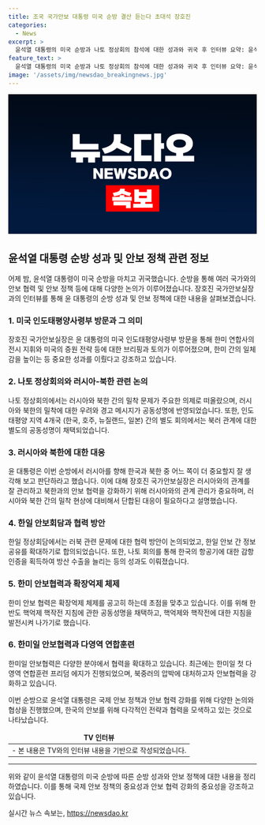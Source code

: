 ```yaml
---
title: 조국 국가안보 대통령 미국 순방 결산 듣는다 초대석 장호진
categories:
  - News
excerpt: >
  윤석열 대통령의 미국 순방과 나토 정상회의 참석에 대한 성과와 귀국 후 인터뷰 요약: 윤석열 대통령의 미국 순방과 나토 정상회의 참석에 대한 성과 및 관련된 안보실장과의 인터뷰를 통해, 미국의 인도태평양사령부 방문, 나토 회의 내용, 러시아와 북한 간의 밀착 문제 대비, 러시아와의 관계 전망 등에 관해 다뤘으며, 한일 정상회담, 우크라이나 무기 지원의 재검토, 한미 일본 등의 안보 협력, 미 국내 정세에 대한 전망과 대비책 등을 다루었다. 또한, 확장억제 체제, 한반도 핵억제 핵작전 지침, 한미일 안보협력에 대한 발언 등을 포함하고 있다.
feature_text: >
  윤석열 대통령의 미국 순방과 나토 정상회의 참석에 대한 성과와 귀국 후 인터뷰 요약: 윤석열 대통령의 미국 순방과 나토 정상회의 참석에 대한 성과 및 관련된 안보실장과의 인터뷰를 통해, 미국의 인도태평양사령부 방문, 나토 회의 내용, 러시아와 북한 간의 밀착 문제 대비, 러시아와의 관계 전망 등에 관해 다뤘으며, 한일 정상회담, 우크라이나 무기 지원의 재검토, 한미 일본 등의 안보 협력, 미 국내 정세에 대한 전망과 대비책 등을 다루었다. 또한, 확장억제 체제, 한반도 핵억제 핵작전 지침, 한미일 안보협력에 대한 발언 등을 포함하고 있다.
image: '/assets/img/newsdao_breakingnews.jpg'
---
```


<p><img src="/assets/img/newsdao_breakingnews.jpg" alt="implanttips 속보" /></p>

<h2 data-ke-size="size26">윤석열 대통령 순방 성과 및 안보 정책 관련 정보</h2>

<p data-ke-size="size16">어제 밤, 윤석열 대통령이 미국 순방을 마치고 귀국했습니다. 순방을 통해 여러 국가와의 안보 협력 및 안보 정책 등에 대해 다양한 논의가 이루어졌습니다. 장호진 국가안보실장과의 인터뷰를 통해 윤 대통령의 순방 성과 및 안보 정책에 대한 내용을 살펴보겠습니다.</p>

<h3 data-ke-size="size24">1. 미국 인도태평양사령부 방문과 그 의미</h3>

<p data-ke-size="size16">장호진 국가안보실장은 윤 대통령의 미국 인도태평양사령부 방문을 통해 한미 연합사의 전시 지휘와 미국의 증원 전략 등에 대한 브리핑과 토의가 이루어졌으며, 한미 간의 일체감을 높이는 등 중요한 성과를 이뤘다고 강조하고 있습니다.</p>

<h3 data-ke-size="size24">2. 나토 정상회의와 러시아-북한 관련 논의</h3>

<p data-ke-size="size16">나토 정상회의에서는 러시아와 북한 간의 밀착 문제가 주요한 의제로 떠올랐으며, 러시아와 북한의 밀착에 대한 우려와 경고 메시지가 공동성명에 반영되었습니다. 또한, 인도태평양 지역 4개국 (한국, 호주, 뉴질랜드, 일본) 간의 별도 회의에서는 북러 관계에 대한 별도의 공동성명이 채택되었습니다.</p>

<h3 data-ke-size="size24">3. 러시아와 북한에 대한 대응</h3>

<p data-ke-size="size16">윤 대통령은 이번 순방에서 러시아를 향해 한국과 북한 중 어느 쪽이 더 중요할지 잘 생각해 보고 판단하라고 했습니다. 이에 대해 장호진 국가안보실장은 러시아와의 관계를 잘 관리하고 북한과의 안보 협력을 강화하기 위해 러시아와의 관계 관리가 중요하며, 러시아와 북한 간의 밀착 현상에 대비해서 단합된 대응이 필요하다고 설명했습니다.</p>

<h3 data-ke-size="size24">4. 한일 안보회담과 협력 방안</h3>

<p data-ke-size="size16">한일 정상회담에서는 러북 관련 문제에 대한 협력 방안이 논의되었고, 한일 안보 간 정보 공유를 확대하기로 합의되었습니다. 또한, 나토 회의를 통해 한국의 항공기에 대한 감항인증을 획득하여 방산 수출을 늘리는 등의 성과도 이뤄졌습니다.</p>

<h3 data-ke-size="size24">5. 한미 안보협력과 확장억제 체제</h3>

<p data-ke-size="size16">한미 안보 협력은 확장억제 체제를 공고히 하는데 초점을 맞추고 있습니다. 이를 위해 한반도 핵억제 핵작전 지침에 관한 공동성명을 채택하고, 핵억제와 핵작전에 대한 지침을 발전시켜 나가기로 했습니다.</p>

<h3 data-ke-size="size24">6. 한미일 안보협력과 다영역 연합훈련</h3>

<p data-ke-size="size16">한미일 안보협력은 다양한 분야에서 협력을 확대하고 있습니다. 최근에는 한미일 첫 다영역 연합훈련 프리덤 에지가 진행되었으며, 북중러의 압박에 대처하고자 안보협력을 강화하고 있습니다.</p>

<p data-ke-size="size16">이번 순방으로 윤석열 대통령은 국제 안보 정책과 안보 협력 강화를 위해 다양한 논의와 협상을 진행했으며, 한국의 안보를 위해 다각적인 전략과 협력을 모색하고 있는 것으로 나타났습니다.</p>

<table style="width: 100%;">
<thead>
<tr>
<td style="text-align: center; height: 17px;"><b>TV 인터뷰 </b></td>
</tr>
</thead>
<tbody>
<tr>
<td style="text-align: center; height: 17px;">- 본 내용은 TV와의 인터뷰 내용을 기반으로 작성되었습니다.</td>
</tr>
</tbody>
</table>

<hr>

<p data-ke-size="size16">위와 같이 윤석열 대통령의 미국 순방에 따른 순방 성과와 안보 정책에 대한 내용을 정리하였습니다. 이를 통해 국제 안보 정책의 중요성과 안보 협력 강화의 중요성을 강조하고 있습니다.</p>
실시간 뉴스 속보는, <a href="https://newsdao.kr" rel="dofollow">https://newsdao.kr</a>


